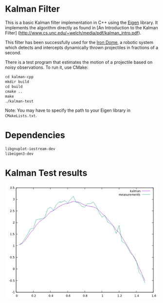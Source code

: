 Kalman Filter
=============
This is a basic Kalman filter implementation in C++ using the
[Eigen](http://eigen.tuxfamily.org/) library. It implements the algorithm
directly as found in [An Introduction to the Kalman Filter]
(http://www.cs.unc.edu/~welch/media/pdf/kalman_intro.pdf).

This filter has been successfully used for the
[Iron Dome](https://github.com/hmartiro/iron-dome), a robotic system
which detects and intercepts dynamically thrown projectiles in fractions of a second.

There is a test program that estimates the motion of a projectile based on
noisy observations. To run it, use CMake:

    cd kalman-cpp
    mkdir build
    cd build
    cmake ..
    make
    ./kalman-test

Note: You may have to specify the path to your Eigen library in
`CMakeLists.txt`.

Dependencies
============
```
libgnuplot-iostream-dev
libeigen3-dev
```

Kalman Test results
===================
![Kalman plot](kalman.png)

